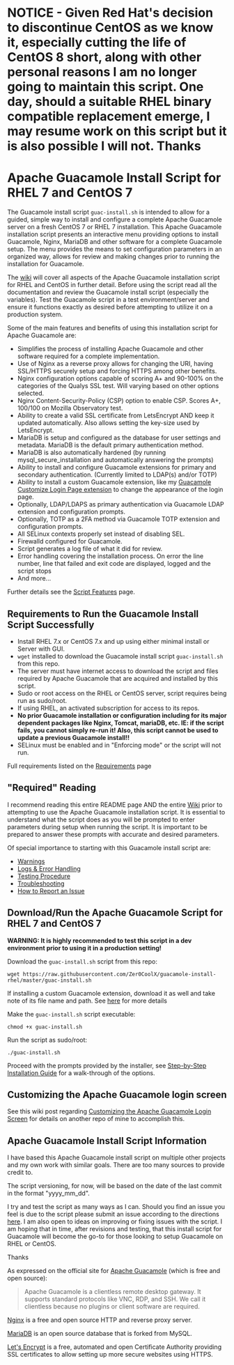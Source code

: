 # NOTICE - Given Red Hat's decision to discontinue CentOS as we know it, especially cutting the life of CentOS 8 short, along with other personal reasons I am no longer going to maintain this script. One day, should a suitable RHEL binary compatible replacement emerge, I may resume work on this script but it is also possible I will not. Thanks

# Apache Guacamole Install Script for RHEL 7 and CentOS 7
The Guacamole install script `guac-install.sh` is intended to allow for a guided, simple way to install and configure a complete Apache Guacamole server on a fresh CentOS 7 or RHEL 7 installation. This Apache Guacamole installation script presents an interactive menu providing options to install Guacamole, Nginx, MariaDB and other software for a complete Guacamole setup. The menu provides the means to set configuration parameters in an organized way, allows for review and making changes prior to running the installation for Guacamole.

The [wiki](https://github.com/Zer0CoolX/guacamole-install-rhel/wiki) will cover all aspects of the Apache Guacamole installation script for RHEL and CentOS in further detail. Before using the script read all the documentation and review the Guacamole install script (especially the variables). Test the Guacamole script in a test environment/server and ensure it functions exactly as desired before attempting to utilize it on a production system.

Some of the main features and benefits of using this installation script for Apache Guacamole are:
- Simplifies the process of installing Apache Guacamole and other software required for a complete implementation.
- Use of Nginx as a reverse proxy allows for changing the URI, having SSL/HTTPS securely setup and forcing HTTPS among other benefits.
- Nginx configuration options capable of scoring A+ and 90-100% on the categories of the Qualys SSL test. Will varying based on other options selected.
- Nginx Content-Security-Policy (CSP) option to enable CSP. Scores A+, 100/100 on Mozilla Observatory test.
- Ability to create a valid SSL certificate from LetsEncrypt AND keep it updated automatically. Also allows setting the key-size used by LetsEncrypt.
- MariaDB is setup and configured as the database for user settings and metadata. MariaDB is the default primary authentication method.
- MariaDB is also automatically hardened (by running mysql_secure_installation and automatically answering the prompts)
- Ability to install and configure Guacamole extensions for primary and secondary authentication. (Currently limited to LDAP(s) and/or TOTP)
- Ability to install a custom Guacamole extension, like my [Guacamole Customize Login Page extension](https://github.com/Zer0CoolX/guacamole-install-rhel/wiki/Customizing-the-Apache-Guacamole-Login-Screen) to change the appearance of the login page.
- Optionally, LDAP/LDAPS as primary authentication via Guacamole LDAP extension and configuration prompts.
- Optionally, TOTP as a 2FA method via Guacamole TOTP extension and configuration prompts.
- All SELinux contexts properly set instead of disabling SEL.
- Firewalld configured for Guacamole.
- Script generates a log file of what it did for review.
- Error handling covering the installation process. On error the line number, line that failed and exit code are displayed, logged and the script stops
- And more...

Further details see the [Script Features](https://github.com/Zer0CoolX/guacamole-install-rhel/wiki/Guacamole-Install-Script-Features) page.

## Requirements to Run the Guacamole Install Script Successfully
- Install RHEL 7.x or CentOS 7.x and up using either minimal install or Server with GUI.
- `wget` installed to download the Guacamole install script `guac-install.sh` from this repo.
- The server must have internet access to download the script and files required by Apache Guacamole that are acquired and installed by this script.
- Sudo or root access on the RHEL or CentOS server, script requires being run as sudo/root.
- If using RHEL, an activated subscription for access to its repos.
- **No prior Guacamole installation or configuration including for its major dependent packages like Nginx, Tomcat, mariaDB, etc. IE: if the script fails, you cannot simply re-run it! Also, this script cannot be used to update a previous Guacamole install!!**
- SELinux must be enabled and in "Enforcing mode" or the script will not run.

Full requirements listed on the [Requirements](https://github.com/Zer0CoolX/guacamole-install-rhel/wiki/Requirements) page

## "Required" Reading
I recommend reading this entire README page AND the entire [Wiki](https://github.com/Zer0CoolX/guacamole-install-rhel/wiki) prior to attempting to use the Apache Guacamole installation script. It is essential to understand what the script does as you will be prompted to enter parameters during setup when running the script. It is important to be prepared to answer these prompts with accurate and desired parameters.

Of special importance to starting with this Guacamole install script are:
- [Warnings](https://github.com/Zer0CoolX/guacamole-install-rhel/wiki/Warnings)
- [Logs & Error Handling](https://github.com/Zer0CoolX/guacamole-install-rhel/wiki/Logs-&-Error-Handling)
- [Testing Procedure](https://github.com/Zer0CoolX/guacamole-install-rhel/wiki/Testing-Procedure)
- [Troubleshooting](https://github.com/Zer0CoolX/guacamole-install-rhel/wiki/Troubleshooting)
- [How to Report an Issue](https://github.com/Zer0CoolX/guacamole-install-rhel/wiki/How-to-Report-Issues-(Bugs,-Feature-Request-and-Help))

## Download/Run the Apache Guacamole Script for RHEL 7 and CentOS 7
**WARNING: It is highly recommended to test this script in a dev environment prior to using it in a production setting!**

Download the `guac-install.sh` script from this repo:
```
wget https://raw.githubusercontent.com/Zer0CoolX/guacamole-install-rhel/master/guac-install.sh
```
If installing a custom Guacamole extension, download it as well and take note of its file name and path. See [here](https://github.com/Zer0CoolX/guacamole-install-rhel/wiki/Customizing-the-Apache-Guacamole-Login-Screen) for more details

Make the `guac-install.sh` script executable:
```
chmod +x guac-install.sh
```
Run the script as sudo/root:
```
./guac-install.sh
```
Proceed with the prompts provided by the installer, see [Step-by-Step Installation Guide](https://github.com/Zer0CoolX/guacamole-install-rhel/wiki/Step-by-Step-Installation-Guide) for a walk-through of the options.

## Customizing the Apache Guacamole login screen
See this wiki post regarding [Customizing the Apache Guacamole Login Screen](https://github.com/Zer0CoolX/guacamole-install-rhel/wiki/Customizing-the-Apache-Guacamole-Login-Screen) for details on another repo of mine to accomplish this.

## Apache Guacamole Install Script Information
I have based this Apache Guacamole install script on multiple other projects and my own work with similar goals. There are too many sources to provide credit to.

The script versioning, for now, will be based on the date of the last commit in the format "yyyy_mm_dd".

I try and test the script as many ways as I can. Should you find an issue you feel is due to the script please submit an issue according to the directions [here](https://github.com/Zer0CoolX/guacamole-install-rhel/wiki/How-to-Report-Issues-(Bugs,-Feature-Request-and-Help)). I am also open to ideas on improving or fixing issues with the script. I am hoping that in time, after revisions and testing, that this install script for Guacamole will become the go-to for those looking to setup Guacamole on RHEL or CentOS.

Thanks

As expressed on the official site for [Apache Guacamole](https://guacamole.apache.org/) (which is free and open source):
> Apache Guacamole is a clientless remote desktop gateway. It supports standard protocols like VNC, RDP, and SSH. We call it clientless because no plugins or client software are required.

[Nginx](https://nginx.org/en/) is a free and open source HTTP and reverse proxy server.

[MariaDB](https://mariadb.org/) is an open source database that is forked from MySQL.

[Let's Encrypt](https://letsencrypt.org/) is a free, automated and open Certificate Authority providing SSL certificates to allow setting up more secure websites using HTTPS.
